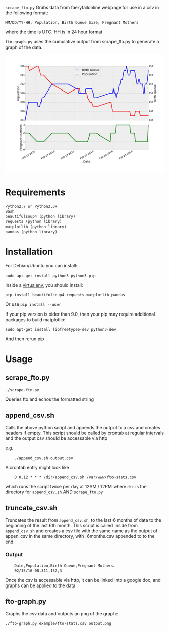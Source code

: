 `scrape_fto.py` Grabs data from faerytailonline webpage for use in a csv in the following format:

    MM/DD/YY-HH, Population, Birth Queue Size, Pregnant Mothers

where the time is UTC. HH is in 24 hour format

`fto-graph.py` uses the cumulative output from scrape\_fto.py to generate a
graph of the data.

![Image of output graph](example/output.png)


# Requirements

    Python2.7 or Python3.3+
    Bash
    beautifulsoup4 (python library)
    requests (python library)
    matplotlib (python library)
    pandas (python library)

# Installation

For Debian/Ubuntu you can install:

    sudo apt-get install python3 python3-pip

Inside a [virtualenv](https://virtualenv.pypa.io/en/stable/), you should install:

    pip install beautifulsoup4 requests matplotlib pandas

Or use `pip install --user`

If your pip version is older than 9.0, then your pip may require additional packages to build matplotlib:

    sudo apt-get install libfreetype6-dev python3-dev

And then rerun pip

# Usage

## scrape\_fto.py

    ./scrape-fto.py

Queries fto and echos the formatted string

## append\_csv.sh

Calls the above python script and appends the output
to a csv and creates headers if empty.
This script should be called by crontab at regular intervals and
the output csv should be accessable via http

e.g.

        ./append_csv.sh output.csv


A crontab entry might look like

        0 0,12 * * * /dir/append_csv.sh /var/www/fto-stats.csv

which runs the script twice per day at 12AM / 12PM
where `dir` is the directory for `append_csv.sh` AND `scrape_fto.py`

## truncate\_csv.sh

Truncates the result from `append_csv.sh`, to the last 6 months of data to the beginning of the last 6th month. This script is called inside from `append_csv.sh` and creates a csv file with the same name as the output of appen\_csv in the same directory, with _6months.csv appended to to the end.

### Output

        Date,Population,Birth Queue,Pregnant Mothers
        02/15/16-08,311,152,3

Once the csv is accessable via http, it can be linked into a google doc,
and graphs can be applied to the data

## fto-graph.py

Graphs the csv data and outputs an png of the graph::

    ./fto-graph.py example/fto-stats.csv output.png

